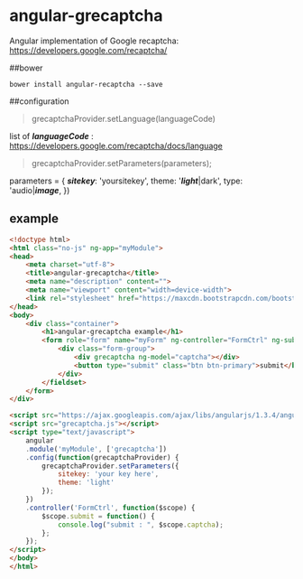angular-grecaptcha
==================

Angular implementation of Google recaptcha: https://developers.google.com/recaptcha/

##bower

`bower install angular-recaptcha --save`

##configuration

>grecaptchaProvider.setLanguage(languageCode)

list of ***languageCode*** : https://developers.google.com/recaptcha/docs/language

>grecaptchaProvider.setParameters(parameters);

parameters = {
	***sitekey***: 'yoursitekey',
	theme: '***light***|dark',
	type: 'audio|***image***,
})


## example

```HTML
<!doctype html>
<html class="no-js" ng-app="myModule">
<head>
    <meta charset="utf-8">
    <title>angular-grecaptcha</title>
    <meta name="description" content="">
    <meta name="viewport" content="width=device-width">
    <link rel="stylesheet" href="https://maxcdn.bootstrapcdn.com/bootstrap/3.3.1/css/bootstrap.min.css">    
</head>
<body>
    <div class="container">
        <h1>angular-grecaptcha example</h1>
        <form role="form" name="myForm" ng-controller="FormCtrl" ng-submit="submit()">
            <div class="form-group">
                <div grecaptcha ng-model="captcha"></div>
                <button type="submit" class="btn btn-primary">submit</button>
            </div>
        </fieldset>
    </form>
</div>

<script src="https://ajax.googleapis.com/ajax/libs/angularjs/1.3.4/angular.min.js"></script>
<script src="grecaptcha.js"></script>
<script type="text/javascript">
    angular
    .module('myModule', ['grecaptcha'])
    .config(function(grecaptchaProvider) {
        grecaptchaProvider.setParameters({
            sitekey: 'your key here',
            theme: 'light'
        });
    })
    .controller('FormCtrl', function($scope) {
        $scope.submit = function() {
            console.log("submit : ", $scope.captcha);
        };
    });
</script>
</body>
</html>
````
